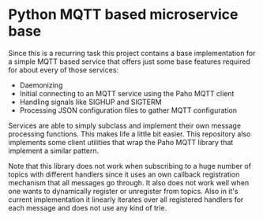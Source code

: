 # Python MQTT based microservice base

Since this is a recurring task this project contains a base implementation for
a simple MQTT based service that offers just some base features required for
about every of those services:

* Daemonizing
* Initial connecting to an MQTT service using the Paho MQTT client
* Handling signals like SIGHUP and SIGTERM
* Processing JSON configuration files to gather MQTT configuration

Services are able to simply subclass and implement their own message processing
functions. This makes life a little bit easier. This repository also implements
some client utilities that wrap the Paho MQTT library that implement a similar
pattern.

Note that this library does not work when subscribing to a huge number of topics
with different handlers since it uses an own callback registration mechanism that
all messages go through. It also does not work well when one wants to dynamically
register or unregister from topics. Also in it's current implementation it linearly
iterates over all registered handlers for each message and does not use any kind
of trie.
